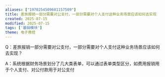 ```yaml
---
aliases: ["1970254509681157509"]
title: 差旅报销一部分需要对公支付，一部分需要对个人支付这种业务场景应该如何去实现
created: 2025-07-15
modified: 2025-07-15
tags: ['基础模块']
theme: 电子费控
---
```


Q：差旅报销一部分需要对公支付，一部分需要对个人支付这种业务场景应该如何去实现？

A：系统根据财务场景划分了几大类表单，可以通过表单类型区分，如费用报销用于个人支付、对公付款用于对公支付